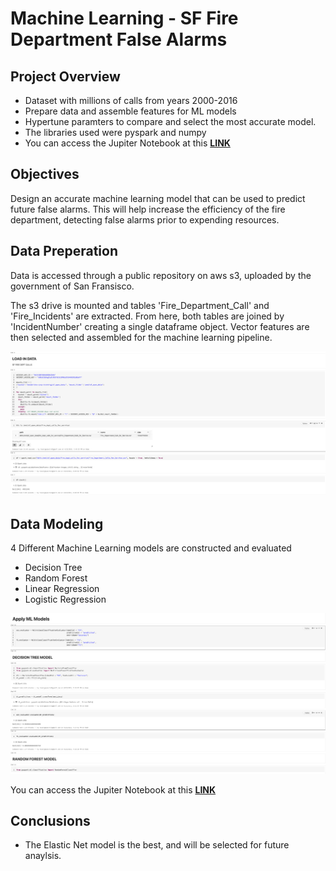 # Machine Learning - SF Fire Department False Alarms

## Project Overview
- Dataset with millions of calls from years 2000-2016
- Prepare data and assemble features for ML models
- Hypertune paramters to compare and select the most accurate model.
- The libraries used were pyspark and numpy
- You can access the Jupiter Notebook at this **[LINK](https://github.com/programTristan/FireDepartment_MachineLearning/blob/3074cd5e9874d3d91880d0dce3f740b6795917e1/code/SF_FireDepartment.ipynb)**

## Objectives 
Design an accurate machine learning model that can be used to predict future false alarms. This will help increase the efficiency of the fire department, detecting false alarms prior to expending resources. 






## Data Preperation
Data is accessed through a public repository on aws s3, uploaded by the government of San Fransisco.

The s3 drive is mounted and tables 'Fire_Department_Call' and 'Fire_Incidents' are extracted. From here, both tables are joined by 'IncidentNumber' creating a single dataframe object. Vector features are then selected and assembled for the machine learning pipeline.

[![](images/SF_LoadData.png)](https://github.com/programTristan/FireDepartment_MachineLearning/blob/3074cd5e9874d3d91880d0dce3f740b6795917e1/code/SF_FireDepartment.ipynb)



## Data Modeling

4 Different Machine Learning models are constructed and evaluated

- Decision Tree
- Random Forest 
- Linear Regression 
- Logistic Regression

[![](images/ML_Models.png)](https://github.com/programTristan/FireDepartment_MachineLearning/blob/3074cd5e9874d3d91880d0dce3f740b6795917e1/code/SF_FireDepartment.ipynb)

You can access the Jupiter Notebook at this **[LINK](https://github.com/programTristan/FireDepartment_MachineLearning/blob/3074cd5e9874d3d91880d0dce3f740b6795917e1/code/SF_FireDepartment.ipynb)**


## Conclusions
* The Elastic Net model is the best, and will be selected for future anaylsis.
